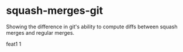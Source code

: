 # squash-merges-git
Showing the difference in git's ability to compute diffs between squash merges and regular merges.

feat1 1
